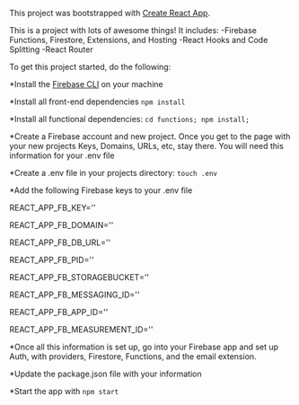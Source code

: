 This project was bootstrapped with [Create React App](https://github.com/facebook/create-react-app).

This is a project with lots of awesome things! It includes:
-Firebase Functions, Firestore, Extensions, and Hosting
-React Hooks and Code Splitting
-React Router

To get this project started, do the following:

*Install the <a href='https://firebase.google.com/docs/cli'>Firebase CLI</a> on your machine

*Install all front-end dependencies `npm install`

*Install all functional dependencies: `cd functions; npm install;`

*Create a Firebase account and new project. Once you get to the page with your new projects Keys, Domains, URLs, etc, stay there. You will need this information for your .env file

*Create a .env file in your projects directory: `touch .env`

*Add the following Firebase keys to your .env file

  REACT_APP_FB_KEY=''

  REACT_APP_FB_DOMAIN=''

  REACT_APP_FB_DB_URL=''

  REACT_APP_FB_PID=''

  REACT_APP_FB_STORAGEBUCKET=''

  REACT_APP_FB_MESSAGING_ID=''

  REACT_APP_FB_APP_ID=''

  REACT_APP_FB_MEASUREMENT_ID=''

*Once all this information is set up, go into your Firebase app and set up Auth, with providers, Firestore, Functions, and the email extension.

*Update the package.json file with your information

*Start the app with `npm start`